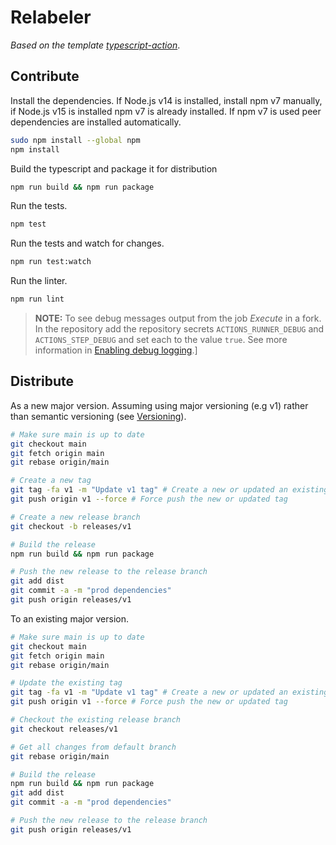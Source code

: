# Relabeler

_Based on the template [typescript-action](https://github.com/actions/typescript-action)_.

## Contribute

Install the dependencies. If Node.js v14 is installed, install npm v7 manually,
if Node.js v15 is installed npm v7 is already installed. If npm v7 is
used peer dependencies are installed automatically.

```bash
sudo npm install --global npm
npm install
```

Build the typescript and package it for distribution

```bash
npm run build && npm run package
```

Run the tests.

```bash
npm test
```

Run the tests and watch for changes.

```bash
npm run test:watch
```

Run the linter.

```bash
npm run lint
```

>**NOTE:** To see debug messages output from the job _Execute_ in a fork.
>In the repository add the repository secrets `ACTIONS_RUNNER_DEBUG` and
>`ACTIONS_STEP_DEBUG` and set each to the value `true`. See more information
>in [Enabling debug logging](https://docs.github.com/en/free-pro-team@latest/actions/managing-workflow-runs/enabling-debug-logging).]

## Distribute

As a new major version. Assuming using major versioning (e.g v1) rather
than semantic versioning (see [Versioning](https://github.com/actions/toolkit/blob/master/docs/action-versioning.md)).

```bash
# Make sure main is up to date
git checkout main
git fetch origin main
git rebase origin/main

# Create a new tag
git tag -fa v1 -m "Update v1 tag" # Create a new or updated an existing tag
git push origin v1 --force # Force push the new or updated tag

# Create a new release branch
git checkout -b releases/v1

# Build the release
npm run build && npm run package

# Push the new release to the release branch
git add dist
git commit -a -m "prod dependencies"
git push origin releases/v1
```

To an existing major version.

```bash
# Make sure main is up to date
git checkout main
git fetch origin main
git rebase origin/main

# Update the existing tag
git tag -fa v1 -m "Update v1 tag" # Create a new or updated an existing tag
git push origin v1 --force # Force push the new or updated tag

# Checkout the existing release branch
git checkout releases/v1

# Get all changes from default branch
git rebase origin/main

# Build the release
npm run build && npm run package
git add dist
git commit -a -m "prod dependencies"

# Push the new release to the release branch
git push origin releases/v1
```
